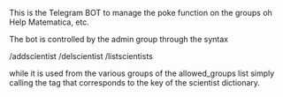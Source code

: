 This is the Telegram BOT to manage the poke function on the groups oh Help Matematica, etc.

The bot is controlled by the admin group through the syntax

/addscientist <topic> <username>
/delscientist <topic> <username>
/listscientists

while it is used from the various groups of the allowed_groups list simply calling the tag that corresponds to the key of the scientist dictionary.
